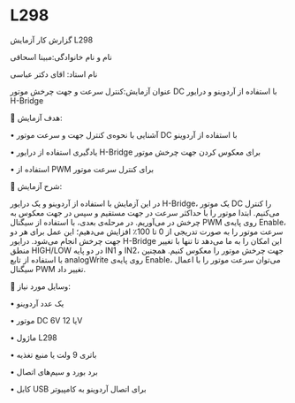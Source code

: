 # L298

گزارش کار آزمایش L298

نام و نام خانوادگی:مبینا اسحاقی

نام استاد: اقای دکتر عباسی

عنوان آزمایش:کنترل سرعت و جهت چرخش موتور DC با استفاده از آردوینو و درایور H-Bridge

🎯 هدف آزمایش:

•	آشنایی با نحوه‌ی کنترل جهت و سرعت موتور DC با استفاده از آردوینو

•	یادگیری استفاده از درایور H-Bridge برای معکوس کردن جهت چرخش موتور

•	استفاده از PWM برای کنترل سرعت موتور

📝 شرح آزمایش:

در این آزمایش با استفاده از آردوینو و یک درایور H-Bridge، یک موتور DC را کنترل می‌کنیم. ابتدا موتور را با حداکثر سرعت در جهت مستقیم و سپس در جهت معکوس به چرخش در می‌آوریم. در مرحله‌ی بعدی، با استفاده از سیگنال PWM روی پایه‌ی Enable، سرعت موتور را به صورت تدریجی از 0 تا 100٪ افزایش می‌دهیم؛ این عمل برای هر دو جهت چرخش انجام می‌شود.
درایور H-Bridge این امکان را به ما می‌دهد تا تنها با تغییر منطق HIGH/LOW در دو پایه IN1 و IN2، جهت چرخش موتور را معکوس کنیم. همچنین با استفاده از تابع analogWrite روی پایه‌ی Enable، می‌توان سرعت موتور را با اعمال سیگنال PWM تغییر داد.

🧰 وسایل مورد نیاز:

•	یک عدد آردوینو 

•	موتور DC 6V یا 12V

•	ماژول L298

•	باتری 9 ولت یا منبع تغذیه

•	برد بورد و سیم‌های اتصال

•	کابل USB برای اتصال آردوینو به کامپیوتر

